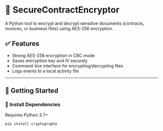 # 🔐 SecureContractEncryptor

A Python tool to encrypt and decrypt sensitive documents (contracts, invoices, or business files) using AES-256 encryption.

## ✅ Features
- Strong AES-256 encryption in CBC mode
- Saves encryption key and IV securely
- Command-line interface for encrypting/decrypting files
- Logs events to a local activity file

---

## 🚀 Getting Started

### 🔧 Install Dependencies
Requires Python 3.7+
```bash
pip install cryptography
